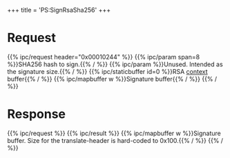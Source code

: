 +++
title = 'PS:SignRsaSha256'
+++

# Request

{{% ipc/request header="0x00010244" %}}
{{% ipc/param span=8 %}}SHA256 hash to sign.{{% / %}}
{{% ipc/param %}}Unused. Intended as the signature size.{{% / %}}
{{% ipc/staticbuffer id=0 %}}RSA [context](Process_Services_PXI "wikilink") buffer{{% / %}}
{{% ipc/mapbuffer w %}}Signature buffer{{% / %}}
{{% / %}}

# Response

{{% ipc/request %}}
{{% ipc/result %}}
{{% ipc/mapbuffer w %}}Signature buffer. Size for the translate-header is hard-coded to 0x100.{{% / %}}
{{% / %}}
